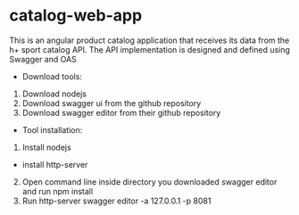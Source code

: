 # catalog-web-app
This is an angular product catalog application that receives its data from the h+ sport catalog API. The API implementation is designed and defined using Swagger and OAS

- Download tools:
1. Download nodejs
2. Download swagger ui from the github repository
3. Download swagger editor from their github repository
- Tool installation:
1. Install nodejs
- install http-server
2. Open command line inside directory you downloaded swagger editor and run npm install
3. Run http-server swagger editor -a 127.0.0.1 -p 8081
